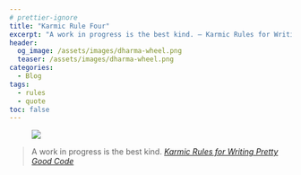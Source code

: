 ```yaml
---
# prettier-ignore
title: "Karmic Rule Four"
excerpt: "A work in progress is the best kind. – Karmic Rules for Writing Pretty Good Code"
header:
  og_image: /assets/images/dharma-wheel.png
  teaser: /assets/images/dharma-wheel.png
categories:
  - Blog
tags:
  - rules
  - quote
toc: false
---
```


<figure class="align-left" style="margin-top: 10px; margin-bottom: 10px; width: 150px;">
    <img src="{{ site.url }}{{ site.baseurl }}/assets/images/dharma-wheel.png">
</figure>

> A work in progress is the best kind.
> <cite><a href="https://github.com/karmaniverous/rules">Karmic Rules for
> Writing Pretty Good Code</a></cite>
